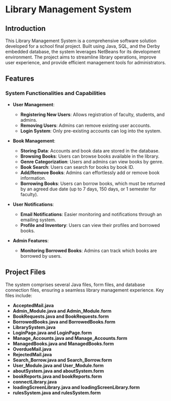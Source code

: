 # Library Management System

## Introduction

This Library Management System is a comprehensive software solution developed for a school final project. Built using Java, SQL, and the Derby embedded database, the system leverages NetBeans for its development environment. The project aims to streamline library operations, improve user experience, and provide efficient management tools for administrators.

## Features

### System Functionalities and Capabilities

- **User Management**:
  - **Registering New Users**: Allows registration of faculty, students, and admins.
  - **Removing Users**: Admins can remove existing user accounts.
  - **Login System**: Only pre-existing accounts can log into the system.

- **Book Management**:
  - **Storing Data**: Accounts and book data are stored in the database.
  - **Browsing Books**: Users can browse books available in the library.
  - **Genre Categorization**: Users and admins can view books by genre.
  - **Book Search**: Users can search for books by book ID.
  - **Add/Remove Books**: Admins can effortlessly add or remove book information.
  - **Borrowing Books**: Users can borrow books, which must be returned by an agreed due date (up to 7 days, 150 days, or 1 semester for faculty).

- **User Notifications**:
  - **Email Notifications**: Easier monitoring and notifications through an emailing system.
  - **Profile and Inventory**: Users can view their profiles and borrowed books.

- **Admin Features**:
  - **Monitoring Borrowed Books**: Admins can track which books are borrowed by users.

## Project Files

The system comprises several Java files, form files, and database connection files, ensuring a seamless library management experience. Key files include:

- **AcceptedMail.java**
- **Admin_Module.java and Admin_Module.form**
- **BookRequests.java and BookRequests.form**
- **BorrowedBooks.java and BorrowedBooks.form**
- **LibrarySystem.java**
- **LoginPage.java and LoginPage.form**
- **Manage_Accounts.java and Manage_Accounts.form**
- **ManagedBooks.java and ManagedBooks.form**
- **OverdueMail.java**
- **RejectedMail.java**
- **Search_Borrow.java and Search_Borrow.form**
- **User_Module.java and User_Module.form**
- **aboutSystem.java and aboutSystem.form**
- **bookReports.java and bookReports.form**
- **connectLibrary.java**
- **loadingScreenLibrary.java and loadingScreenLibrary.form**
- **rulesSystem.java and rulesSystem.form**


